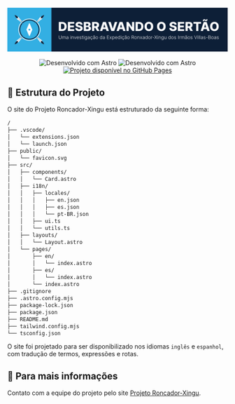 <div style="text-align: center;">

![Projeto Roncador-Xingu](./public/screenshot.png)

</div>

<div style="text-align: center;">

![Desenvolvido com Astro](https://img.shields.io/badge/astro-%232C2052.svg?style=for-the-badge&logo=astro&logoColor=white)
![Desenvolvido com Astro](https://img.shields.io/badge/tailwindcss-0b1120?style=for-the-badge&logo=TailwindCss&logoColor=06B6D4)
[![Projeto disponível no GitHub Pages](https://img.shields.io/badge/github%20pages-222222?style=for-the-badge&logo=github&logoColor=white)](https://github.com/guto-moraes/xingu)

</div>

## 🚀 Estrutura do Projeto

O site do Projeto Roncador-Xingu está estruturado da seguinte forma:

```text
/
├── .vscode/
│   └── extensions.json
│   └── launch.json
├── public/
│   └── favicon.svg
├── src/
│   ├── components/
│   │   └── Card.astro
│   ├── i18n/
│   │   ├── locales/
│   │   │   ├── en.json
│   │   │   ├── es.json
│   │   │   └── pt-BR.json
│   │   ├── ui.ts
│   │   └── utils.ts
│   ├── layouts/
│   │   └── Layout.astro
│   └── pages/
│       ├── en/
│       │   └── index.astro
│       ├── es/
│       │   └── index.astro
│       └── index.astro
├── .gitignore
├── .astro.config.mjs
├── package-lock.json
├── package.json
├── README.md
├── tailwind.config.mjs
└── tsconfig.json
```

O site foi projetado para ser disponibilizado nos idiomas `inglês` e `espanhol`, com tradução de termos, expressões e rotas.

## 👀 Para mais informações

Contato com a equipe do projeto pelo site [Projeto Roncador-Xingu](https://projetoroncadorxingu.vercel.dev).

